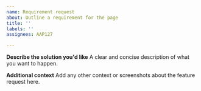 ```yaml
---
name: Requirement request
about: Outline a requirement for the page
title: ''
labels: ''
assignees: AAP127

---
```


**Describe the solution you'd like**
A clear and concise description of what you want to happen.

**Additional context**
Add any other context or screenshots about the feature request here.
